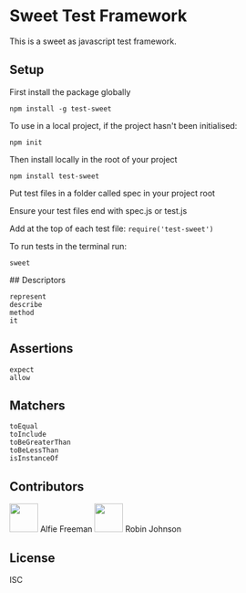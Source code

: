 # Sweet Test Framework

This is a sweet as javascript test framework.

## Setup
First install the package globally
```
npm install -g test-sweet
```
To use in a local project, if the project hasn't been initialised:
```
npm init
```
Then install locally in the root of your project
```
npm install test-sweet
```
Put test files in a folder called spec in your project root

Ensure your test files end with spec.js or test.js

Add at the top of each test file: ```require('test-sweet') ```

To run tests in the terminal run:
```
sweet
```
## Descriptors
```
represent
describe
method
it
```

## Assertions
```
expect
allow
```

## Matchers
```
toEqual
toInclude
toBeGreaterThan
toBeLessThan
isInstanceOf
```

## Contributors
<img src="https://avatars2.githubusercontent.com/u/40716695?s=400&u=2995577c59d4e99096a74613d629e89bff104cee&v=4" width="50px;"/> Alfie Freeman </img>
<img src="https://avatars3.githubusercontent.com/u/36574210?s=400&v=4" width="50px;"/> Robin Johnson </img>


## License
ISC
